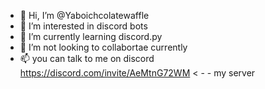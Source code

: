 - 👋 Hi, I’m @Yaboichcolatewaffle
- 👀 I’m interested in discord bots
- 🌱 I’m currently learning discord.py
- 💞️ I’m not looking to collabortae currently
- 📫 you can talk to me on discord https://discord.com/invite/AeMtnG72WM < - - my server

<!---
Yaboichcolatewaffle/Yaboichcolatewaffle is a ✨ special ✨ repository because its `README.md` (this file) appears on your GitHub profile.
You can click the Preview link to take a look at your changes.
--->
